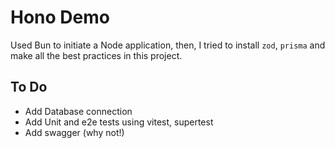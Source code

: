 # Hono Demo

Used Bun to initiate a Node application, then, I tried to install `zod`, `prisma` and make all the best practices in this project.

## To Do

- Add Database connection
- Add Unit and e2e tests using vitest, supertest
- Add swagger (why not!)
